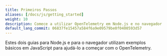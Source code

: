 ```yaml
---
title: Primeiros Passos
aliases: [/docs/js/getting_started]
weight: 10
description: Comece a utilizar OpenTelemetry em Node.js e no navegador.
default_lang_commit: 06837fe15457a584f6a9e09579be0f0400593d57
---
```


Estes dois guias para Node.js e para o navegador utilizam exemplos básicos em
JavaScript para ajudá-lo a começar com o OpenTelemetry.
